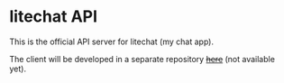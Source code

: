 # litechat API

This is the official API server for litechat (my chat app).

The client will be developed in a separate repository ~~[here](https://github.com/zptr1/litechat-client)~~ (not available yet).
